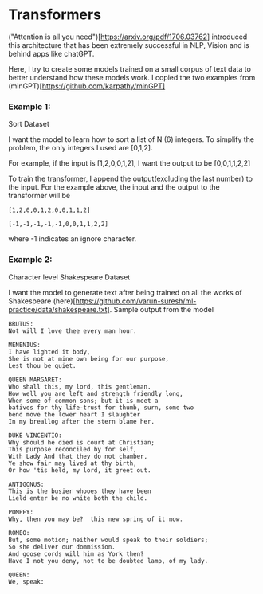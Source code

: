 # Transformers

("Attention is all you need")[https://arxiv.org/pdf/1706.03762] introduced this architecture that has been extremely successful in NLP, Vision and is behind apps like chatGPT. 

Here, I try to create some models trained on a small corpus of text data to better understand how these models work. I copied the two examples from (minGPT)[https://github.com/karpathy/minGPT]

### Example 1:

Sort Dataset

I want the model to learn how to sort a list of N (6) integers. To simplify the problem, the only integers I used are [0,1,2].

For example, if the input is [1,2,0,0,1,2], I want the output to be [0,0,1,1,2,2]

To train the transformer, I append the output(excluding the last number) to the input. For the example above, the input and the output to the transformer will be
```
[1,2,0,0,1,2,0,0,1,1,2]

[-1,-1,-1,-1,-1,0,0,1,1,2,2]
```
where -1 indicates an ignore character. 

### Example 2:

Character level Shakespeare Dataset

I want the model to generate text after being trained on all the works of Shakespeare (here)[https://github.com/varun-suresh/ml-practice/data/shakespeare.txt]. Sample output from the model
```
BRUTUS:
Not will I love thee every man hour.

MENENIUS:
I have lighted it body,
She is not at mine own being for our purpose,
Lest thou be quiet.

QUEEN MARGARET:
Who shall this, my lord, this gentleman.
How well you are left and strength friendly long,
When some of common sons; but it is meet a
batives for thy life-trust for thumb, surn, some two
bend move the lower heart I slaughter
In my breallog after the stern blame her.

DUKE VINCENTIO:
Why should he died is court at Christian;
This purpose reconciled by for self,
With Lady And that they do not chamber,
Ye show fair may lived at thy birth,
Or how 'tis held, my lord, it greet out.

ANTIGONUS:
This is the busier whooes they have been
Lield enter be no white both the child.

POMPEY:
Why, then you may be?  this new spring of it now.

ROMEO:
But, some motion; neither would speak to their soldiers;
So she deliver our dommission.
And goose cords will him as York then?
Have I not you deny, not to be doubted lamp, of my lady.

QUEEN:
We, speak:
```